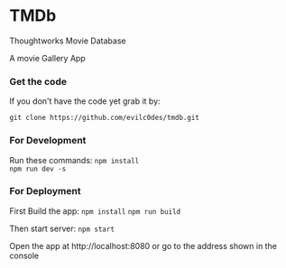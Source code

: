 # TMDb
Thoughtworks Movie Database

A movie Gallery App

### Get the code

If you don't have the code yet grab it by:

`git clone https://github.com/evilc0des/tmdb.git`

### For Development

Run these commands:
`npm install`
<br>
`npm run dev -s` 

### For Deployment

First Build the app:
`npm install`
`npm run build` 

Then start server:
`npm start`

Open the app at http://localhost:8080 or go to the address shown in the console